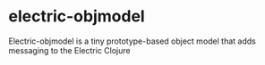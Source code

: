 # electric-objmodel
Electric-objmodel is a tiny prototype-based object model that adds messaging to the Electric Clojure

